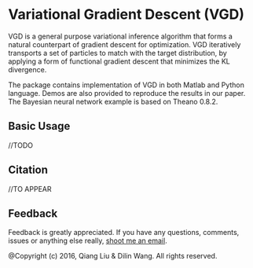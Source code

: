 # Variational Gradient Descent (VGD)
VGD is a general purpose variational inference algorithm that forms a natural counterpart of gradient descent for optimization. VGD iteratively transports a set of particles to match with the target distribution, by applying a form of functional gradient descent that minimizes the KL divergence.

The package contains implementation of VGD in both Matlab and Python language. Demos are also provided to reproduce the results in our paper. The Bayesian neural network example is based on Theano 0.8.2.

## Basic Usage
//TODO

## Citation
//TO APPEAR

## Feedback
Feedback is greatly appreciated. If you have any questions, comments, issues or anything else really, [shoot me an email](mailto:dilin.wang.gr@dartmouth.edu).


@Copyright (c) 2016,  Qiang Liu & Dilin Wang.
All rights reserved.

